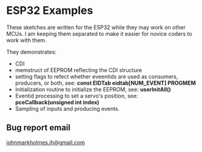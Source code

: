 # ESP32 Examples

These sketches are written for the ESP32 while they may work on other MCUs. I am keeping them separated to make it easier for novice coders to work with them.

They demonstrates: 
* CDI
* memstruct of EEPROM reflecting the CDI structure
* setting flags to refect whether eveentids are used as consumers, producers, or both, see: **const EIDTab eidtab[NUM_EVENT] PROGMEM**
* Initialization routine to initialize the EEPROM, see: **userInitAll()**
* Eventid processing to set a servo's position, see: **pceCallback(unsigned int index)**
* Sampling of inputs and producing events.

## Bug report email

johnmarkholmes.jh@gmail.com
